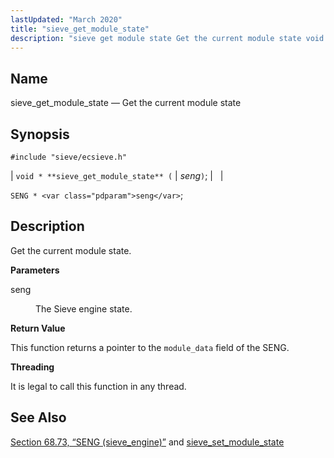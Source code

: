 ```yaml
---
lastUpdated: "March 2020"
title: "sieve_get_module_state"
description: "sieve get module state Get the current module state void sieve get module state seng SENG seng Get the current module state seng The Sieve engine state This function returns a pointer to the module data field of the SENG It is legal to call this function in any thread..."
---
```


<a name="apis.sieve_get_module_state"></a> 
## Name

sieve_get_module_state — Get the current module state

## Synopsis

`#include "sieve/ecsieve.h"`

| `void * **sieve_get_module_state** (` | <var class="pdparam">seng</var>`)`; |   |

`SENG * <var class="pdparam">seng</var>`;<a name="idp60159408"></a> 
## Description

Get the current module state.

**<a name="idp60160624"></a> Parameters**

<dl class="variablelist">

<dt>seng</dt>

<dd>

The Sieve engine state.

</dd>

</dl>

**<a name="idp60163360"></a> Return Value**

This function returns a pointer to the `module_data` field of the SENG.

**<a name="idp60164752"></a> Threading**

It is legal to call this function in any thread.

<a name="idp60165856"></a> 
## See Also

[Section 68.73, “SENG (sieve_engine)”](structs.seng "68.73. SENG (sieve_engine)") and [sieve_set_module_state](/momentum/3/3-api/apis-sieve-set-module-state)